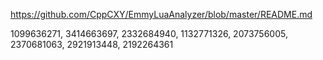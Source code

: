 https://github.com/CppCXY/EmmyLuaAnalyzer/blob/master/README.md


1099636271, 3414663697, 2332684940, 1132771326, 2073756005, 2370681063, 2921913448, 2192264361